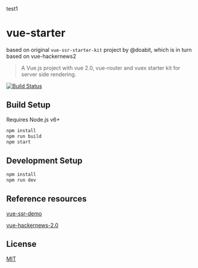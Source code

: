 test1
# vue-starter

based on original `vue-ssr-starter-kit` project by @doabit, which is in turn based on vue-hackernews2

> A Vue.js project with vue 2.0, vue-router and vuex starter kit for server side rendering.

[![Build Status](https://travis-ci.org/doabit/vue-ssr-starter-kit.svg?branch=master)](https://travis-ci.org/doabit/vue-ssr-starter-kit)

## Build Setup

Requires Node.js v6+

``` bash
npm install
npm run build
npm start
```

## Development Setup

```bash
npm install
npm run dev
```

## Reference resources

[vue-ssr-demo](https://github.com/yyx990803/vue-ssr-demo)

[vue-hackernews-2.0](https://github.com/vuejs/vue-hackernews-2.0)

## License

[MIT](http://opensource.org/licenses/MIT)
